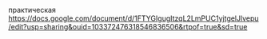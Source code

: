 практическая https://docs.google.com/document/d/1FTYGIgugItzqL2LmPUC1yjtgelJlvepu/edit?usp=sharing&ouid=103372476318546836506&rtpof=true&sd=true 
